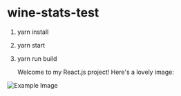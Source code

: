 # wine-stats-test

1. yarn install
2. yarn start
3. yarn run build

   Welcome to my React.js project! Here's a lovely image:

![Example Image](/wine-stats-test/public/images/wine_stats.png)
